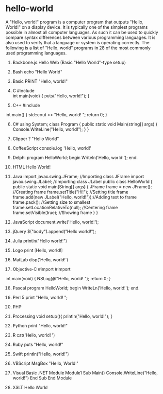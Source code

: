 # hello-world
A "Hello, world!" program is a computer program that outputs "Hello, World!" on a display device. It is typically one of the simplest programs possible in almost all computer languages. As such it can be used to quickly compare syntax differences between various programming languages. It is also used to verify that a language or system is operating correctly. The following is a list of "Hello, world" programs in 28 of the most commonly used programming languages.

1. Backbone.js
 Hello Web (Basic "Hello World"-type setup)
 
2. Bash
echo "Hello World"

3. Basic
PRINT "Hello, world!"​
 
4. C
#include  
int main(void)
{
    puts("Hello, world!");
}
 
5. C++
#include 
 
int main()
{
    std::cout << "Hello, world!
";
    return 0;
}

6. C#
using System;
class Program
{
    public static void Main(string[] args)
    {
        Console.WriteLine("Hello, world!");
    }
}
 
7. Clipper
? "Hello World"
 
8. CoffeeScript
console.log 'Hello, world!'
 
9. Delphi
program HelloWorld;
begin
  Writeln('Hello, world!');
end.

10. HTML
 Hello World!
 
11. Java
import javax.swing.JFrame;  //Importing class JFrame
import javax.swing.JLabel;  //Importing class JLabel
public class HelloWorld {
    public static void main(String[] args) {
        JFrame frame = new JFrame();           //Creating frame
        frame.setTitle("Hi!");                 //Setting title frame
        frame.add(new JLabel("Hello, world!"));//Adding text to frame
        frame.pack();                          //Setting size to smallest
        frame.setLocationRelativeTo(null);     //Centering frame
        frame.setVisible(true);                //Showing frame
    }
}
 
12. JavaScript
document.write('Hello, world!');
 
13. jQuery
$("body").append("Hello world!");
 
14. Julia
println("Hello world!")
 
15. Logo
print [Hello, world!]
 
16. MatLab
disp('Hello, world!')
 
17. Objective-C
#import 
#import 
 
int main(void)
{
    NSLog(@"Hello, world!
");
    return 0;
}

18. Pascal
program HelloWorld;
begin
  WriteLn('Hello, world!');
end.
 
19. Perl 5
print "Hello, world!
";
 
20. PHP
<?php
echo "Hello World!";
?>
  
21. Processing
void setup(){
  println("Hello, world!");
}
 
22. Python
print "Hello, world!"
 
23. R
cat('Hello, world!
')
 
24. Ruby
puts "Hello, world!"
 
25. Swift
println("Hello, world!")
 
26. VBScript
MsgBox "Hello, World!"
 
27. Visual Basic .NET
Module Module1
    Sub Main()
        Console.WriteLine("Hello, world!")
    End Sub
End Module
 
28. XSLT
      Hello World
